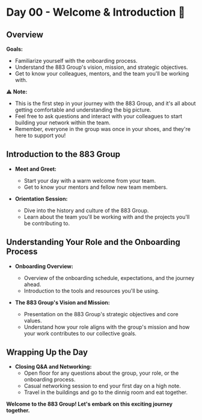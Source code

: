# Day 00 - Welcome & Introduction :dart:

## Overview 
**Goals:**
- Familiarize yourself with the onboarding process.
- Understand the 883 Group's vision, mission, and strategic objectives.
- Get to know your colleagues, mentors, and the team you'll be working with.

:warning: **Note:**
- This is the first step in your journey with the 883 Group, and it's all about getting comfortable and understanding the big picture.
- Feel free to ask questions and interact with your colleagues to start building your network within the team.
- Remember, everyone in the group was once in your shoes, and they're here to support you!

## Introduction to the 883 Group

- **Meet and Greet:**
  - Start your day with a warm welcome from your team.
  - Get to know your mentors and fellow new team members.

- **Orientation Session:**
  - Dive into the history and culture of the 883 Group.
  - Learn about the team you'll be working with and the projects you'll be contributing to.

## Understanding Your Role and the Onboarding Process

- **Onboarding Overview:**
  - Overview of the onboarding schedule, expectations, and the journey ahead.
  - Introduction to the tools and resources you'll be using.

- **The 883 Group's Vision and Mission:**
  - Presentation on the 883 Group's strategic objectives and core values.
  - Understand how your role aligns with the group's mission and how your work contributes to our collective goals.

## Wrapping Up the Day

- **Closing Q&A and Networking:**
  - Open floor for any questions about the group, your role, or the onboarding process.
  - Casual networking session to end your first day on a high note.
  - Travel in the buildings and go to the dinnig room and eat together.

**Welcome to the 883 Group! Let's embark on this exciting journey together.**
